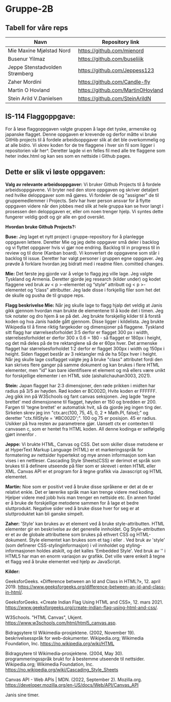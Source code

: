 # Gruppe-2B
## Tabell for våre reps


| Navn  | Repository link |
| ------------- | ------------- |
| Mie Maxine Mjølstad Nord  | https://github.com/mienord  |
| Busenur Yilmaz  | https://github.com/buseliiik  |
|  Jeppe Stenstadvolden Strømberg  | https://github.com/Jeppess123  |
| Zaher Mordini  | https://github.com/Candle-fly  |
| Martin O Hovland  | https://github.com/MartinOHovland  |
| Stein Arild V.Danielsen  | https://github.com/SteinArildN |

## __IS-114 Flaggoppgave:__

For å løse flaggoppgaven valgte gruppen å lage det tyske, armenske og japanske flagget. Denne oppgaven er krevende og derfor måtte vi bruke GitHib projects til å fordele arbeidsoppgaver slik at det ble overkommelig og at alle bidro. Vi skrev koden for de tre flaggene i hver sin fil som ligger i repositorien vår her^. Deretter lagde vi en felles fil med alle tre flaggene som heter index.html og kan ses som en nettside i Github pages.

## __Dette er slik vi løste oppgaven:__

__Valg av relevante arbeidsoppgaver:__
Vi bruker Github Projects til å fordele arbeidsoppgavene. Vi bryter ned den store oppgaven og skriver detaljert ned hvilke deloppgaver som må gjøres. Vi fordeler de og "assigner" de til gruppemedlemmer i Projects. Selv har hver person ansvar for å flytte oppgaven videre når den jobbes med slik at hele gruppa kan se hvor langt i prosessen den deloppgaven er, eller om noen trenger hjelp. Vi syntes dette fungerer veldig godt og gir alle en god oversikt. 


__Hvordan bruke Github Projects?:__

__Buse:__
Jeg laget et nytt project i gruppe-repository for å planlegge oppgaven lettere. Deretter Mie og jeg delte oppgaver små deler i backlog og vi flyttet oppgaver hvis vi gjør noe endring. Backlog til in progress til in review og til done (Kanban board). Vi konvertert de oppgavene som står i backlog til issue. Deretter har valgt personer i gruppen  egne oppgaver. Jeg prøvde å forklare hvordan jeg bidratt med i readme filen. comitted changes.

__Mie:__
Det første jeg gjorde var å velge to flagg jeg ville lage. Jeg valgte Tyskland og Armenia. Deretter gjorde jeg research (kilder under) og kodet flaggene ved bruk av < p >-elementet og “style” attributt og < p >-elementet og ”class” attributter. Jeg lade disse i forkjellig filer som het det de skulle og pusha de til gruppe reps. 

__Flagg beskrivelse Mie:__
Når jeg skulle lage to flagg hjalp det veldig at Janis gikk gjennom hvordan man brukte de elementene til å kode det i timen. Jeg tok notater og dro hjem å se på det. Jeg brukte forskjellig kilder til å forstå koden og hva Janis hadde gått gjennom. Disse ligger i kildelista. Jeg brukte Wikipedia til å finne riktig fargekoder og dimensjoner på flaggene. Tyskland sitt flagg har størrelsesforholdet 3:5 derfor er flagget 300 px i width, størrelsesforholdet er derfor 300 x 0.6 = 180 - så flagget er 180px i height, og det må deles på de tre rektanglene så de er 60px hver.
Det armenske flagget har størrelsesforholdet 1:2 derfor er flagget 300px i width og 150px i height. Siden flagget består av 3 rektangler må de ha 50px hver i height. Når jeg skulle lage cssflagget valgte jeg å bruke "class" attributet fordi den kan skrives flere ganger på samme dokument og kan brukes i flere HTML elementer, men "id" kan bare identifisere et element og må ellers være unikt for forskjellige elementer i en HTML side (aishalichauhan3003, 2021). 


__Stein:__ Japan flagget har 2:3 dimensjoner, den røde prikken i midten har radius på 3/5 av høyden. Rød koden er BC002D, Hvite koden er FFFFFF. Jeg gikk inn på W3Schools og fant canvas seksjonen. Jeg lagde 'tegne brettet' med dimensjonene til flagget, høyden er 150 og bredden er 200. Fargen til 'tegne brettet' er automatisk hvit, så da gjorde jeg ingen ting der. Sirkelen skrev jeg inn "ctx.arc(100, 75, 45, 0, 2 * Math.PI, false);" og deretter "ctx.fillStyle = '#BC002D';". 100 og 75 er posisjon. 45 er radius. Usikker på hva resten av parametrene gjør. Uansett ctx er contexten til canvasen c, som er hentet fra HTML koden. All denne kodinga er selfølgelig gjørt innenfor <script></script>.

__Jeppe:__ Vi brukte HTML, Canvas og CSS. Det som skiller disse metodene er at HyperText Markup Language (HTML) er et markeringsspråk for formatering av nettsider hypertekst og mye annen informasjon som kan vises i en nettleser. Cascading Style Sheets(CSS) er derimot et språk som brukes til å definere utseende på filer som er skrevet i enten HTML eller XML. Canvas API er et program for å tegne grafikk via Javascript og HTML elementet.

__Martin:__ Noe som er positivt ved å bruke disse språkene er det at de er relativt enkle. Det er lærerike språk man kan trenge videre med koding. Hjelper videre med jobb hvis man trenger en nettside etc. En annen fordel er å bruke de forskjellige metodene sammen for å lage et bedre sluttprodukt.
Negative sider ved å bruke disse hver for seg er at sluttproduktet kan bli ganske simpelt. 

__Zaher:__ 'Style' kan brukes av et element ved å bruke style-attributten. HTML elementer gir en beskrivelse av det generelle innholdet. Og Style-attributten er et av de globale attributtene som brukes på ethvert CSS og HTML-dokument. Style elementet kan brukes som et tag i <head> eller <body>. Ved bruk av 'style' (som definerer CSS-stylinginformasjon) i <head> vil innholdet og styling-informasjonen holdes atskilt, og det kalles 'Embedded Style'. Ved bruk av '<canvas>' i HTML5 har man en enorm variasjon av grafikk. Det ville være enkelt å tegne et flagg ved å bruke elementet <canvas> ved hjelp av JavaScript. 

__Kilder:__

GeeksforGeeks. «Difference between an Id and Class in HTML?», 12. april 2019. https://www.geeksforgeeks.org/difference-between-an-id-and-class-in-html/.

GeeksforGeeks. «Create Indian Flag Using HTML and CSS», 12. mars 2021. https://www.geeksforgeeks.org/create-indian-flag-using-html-and-css/.

W3Schools. "HTML Canvas", Ukjent. https://www.w3schools.com/html/html5_canvas.asp.

Bidragsytere til Wikimedia-prosjektene. (2002, November 19). beskrivelsesspråk for web-dokumenter. Wikipedia.org; Wikimedia Foundation, Inc. https://no.wikipedia.org/wiki/HTML 

‌Bidragsytere til Wikimedia-prosjektene. (2004, May 30). programmeringsspråk brukt for å bestemme utseende til nettsider. Wikipedia.org; Wikimedia Foundation, Inc. https://no.wikipedia.org/wiki/Cascading_Style_Sheets

‌Canvas API - Web APIs | MDN. (2022, September 2). Mozilla.org. https://developer.mozilla.org/en-US/docs/Web/API/Canvas_API

Janis sine timer.
